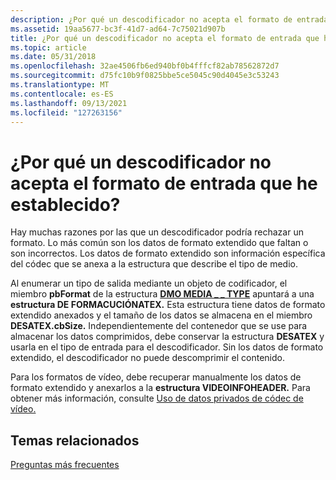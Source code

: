 ```yaml
---
description: ¿Por qué un descodificador no acepta el formato de entrada que he establecido?
ms.assetid: 19aa5677-bc3f-41d7-ad64-7c75021d907b
title: ¿Por qué un descodificador no acepta el formato de entrada que he establecido?
ms.topic: article
ms.date: 05/31/2018
ms.openlocfilehash: 32ae4506fb6ed940bf0b4fffcf82ab78562872d7
ms.sourcegitcommit: d75fc10b9f0825bbe5ce5045c90d4045e3c53243
ms.translationtype: MT
ms.contentlocale: es-ES
ms.lasthandoff: 09/13/2021
ms.locfileid: "127263156"
---
```

# <a name="why-does-a-decoder-not-accept-the-input-format-that-i-set"></a>¿Por qué un descodificador no acepta el formato de entrada que he establecido?

Hay muchas razones por las que un descodificador podría rechazar un formato. Lo más común son los datos de formato extendido que faltan o son incorrectos. Los datos de formato extendido son información específica del códec que se anexa a la estructura que describe el tipo de medio.

Al enumerar un tipo de salida mediante un objeto de codificador, el miembro **pbFormat** de la estructura [**DMO MEDIA \_ \_ TYPE**](/previous-versions/windows/desktop/api/mediaobj/ns-mediaobj-dmo_media_type) apuntará a una **estructura DE FORMACUCIÓNATEX.** Esta estructura tiene datos de formato extendido anexados y el tamaño de los datos se almacena en el miembro **DESATEX.cbSize.** Independientemente del contenedor que se use para almacenar los datos comprimidos, debe conservar la estructura **DESATEX** y usarla en el tipo de entrada para el descodificador. Sin los datos de formato extendido, el descodificador no puede descomprimir el contenido.

Para los formatos de vídeo, debe recuperar manualmente los datos de formato extendido y anexarlos a la **estructura VIDEOINFOHEADER.** Para obtener más información, consulte [Uso de datos privados de códec de vídeo.](usingvideocodecprivatedata.md)

## <a name="related-topics"></a>Temas relacionados

<dl> <dt>

[Preguntas más frecuentes](frequentlyaskedquestions.md)
</dt> </dl>

 

 
